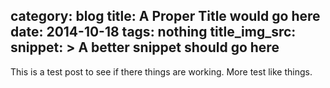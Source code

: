 category: blog
title: A Proper Title would go here
date: 2014-10-18
tags: nothing
title_img_src:
snippet: >
   A better snippet should go here
---

This is a test post to see if there things are working. More test like things.
